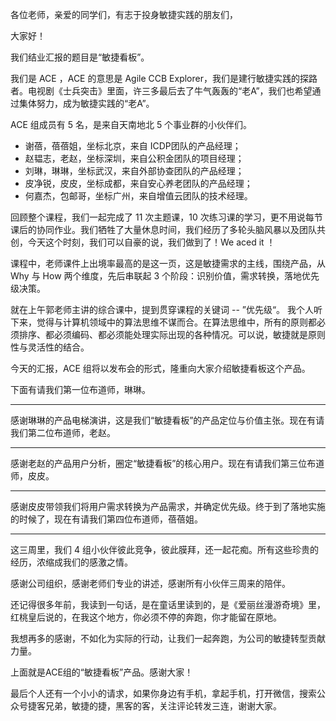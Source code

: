 各位老师，亲爱的同学们，有志于投身敏捷实践的朋友们，

大家好！

我们结业汇报的题目是“敏捷看板”。

我们是 ACE ，ACE 的意思是 Agile CCB Explorer，我们是建行敏捷实践的探路者。电视剧《士兵突击》里面，许三多最后去了牛气轰轰的“老A”，我们也希望通过集体努力，成为敏捷实践的“老A”。

ACE 组成员有 5 名，是来自天南地北 5 个事业群的小伙伴们。

- 谢蓓，蓓蓓姐，坐标北京，来自 ICDP团队的产品经理；
- 赵韫志，老赵，坐标深圳，来自公积金团队的项目经理；
- 刘琳，琳琳，坐标武汉，来自外部协查团队的产品经理；
- 皮净锐，皮皮，坐标成都，来自安心养老团队的产品经理；
- 何嘉杰，包邮哥，坐标广州，来自增值云团队的技术经理。

回顾整个课程，我们一起完成了 11 次主题课，10 次练习课的学习，更不用说每节课后的协同作业。我们牺牲了大量休息时间，我们经历了多轮头脑风暴以及团队共创，今天这个时刻，我们可以自豪的说，我们做到了！We aced it ！

课程中，老师课件上出境率最高的是这一页，这是敏捷需求的主线，围绕产品，从 Why 与 How 两个维度，先后串联起 3 个阶段：识别价值，需求转换，落地优先级决策。

就在上午郭老师主讲的综合课中，提到贯穿课程的关键词 -- ”优先级“。 我个人听下来，觉得与计算机领域中的算法思维不谋而合。在算法思维中，所有的原则都必须排序、都必须编码、都必须能处理实际出现的各种情况。可以说，敏捷就是原则性与灵活性的结合。

今天的汇报，ACE 组将以发布会的形式，隆重向大家介绍敏捷看板这个产品。

下面有请我们第一位布道师，琳琳。

---

感谢琳琳的产品电梯演讲，这是我们“敏捷看板”的产品定位与价值主张。现在有请我们第二位布道师，老赵。

---

感谢老赵的产品用户分析，圈定“敏捷看板”的核心用户。现在有请我们第三位布道师，皮皮。

---

感谢皮皮带领我们将用户需求转换为产品需求，并确定优先级。终于到了落地实施的时候了，现在有请我们第四位布道师，蓓蓓姐。

---

这三周里，我们 4 组小伙伴彼此竞争，彼此膜拜，还一起花痴。所有这些珍贵的经历，浓缩成我们的感激之情。

感谢公司组织，感谢老师们专业的讲述，感谢所有小伙伴三周来的陪伴。

还记得很多年前，我读到一句话，是在童话里读到的，是《爱丽丝漫游奇境》里，红桃皇后说的，在我这个地方，你必须不停的奔跑，你才能留在原地。

我想再多的感谢，不如化为实际的行动，让我们一起奔跑，为公司的敏捷转型贡献力量。

上面就是ACE组的“敏捷看板”产品。感谢大家！

最后个人还有一个小小的请求，如果你身边有手机，拿起手机，打开微信，搜索公众号捷客兄弟，敏捷的捷，黑客的客，关注评论转发三连，谢谢大家。